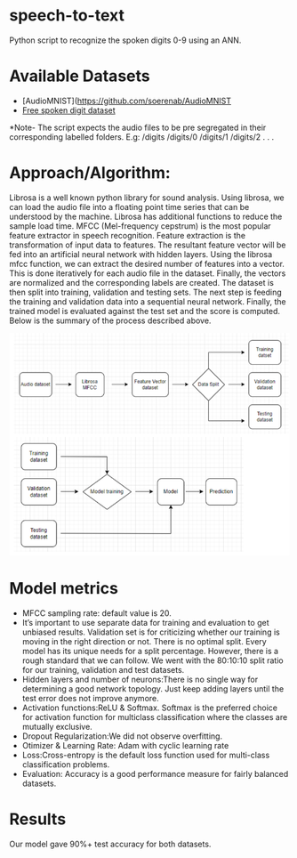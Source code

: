 # speech-to-text
Python script to recognize the spoken digits 0-9 using an ANN.

# Available Datasets
- [AudioMNIST](https://github.com/soerenab/AudioMNIST
- [Free spoken digit dataset](https://github.com/Jakobovski/free-spoken-digit-dataset)

*Note- The script expects the audio files to be pre segregated in their corresponding labelled folders.
E.g:
/digits
/digits/0
/digits/1
/digits/2
.
.
.

# Approach/Algorithm:
Librosa is a well known python library for sound analysis. Using librosa, we can load the audio file into a floating point time series that can be understood by the machine.
Librosa has additional functions to reduce the sample load time.
MFCC (Mel-frequency cepstrum) is the most popular feature extractor in speech recognition. Feature extraction is the transformation of input data to features. The resultant feature vector will be fed into an artificial neural network with hidden layers. Using the librosa mfcc function, we can extract the desired number of features into a vector. This is done iteratively for each audio file in the dataset. Finally, the vectors are normalized and the corresponding labels are created. 
The dataset is then split into training, validation and testing sets. The next step is feeding the training and validation data into a sequential neural network. Finally, the trained model is evaluated against the test set and the score is computed.
Below is the summary of the process described above.

![alt text](https://github.com/nirmitshetty/speech-to-text/blob/main/approach.png?raw=true)

# Model metrics
- MFCC sampling rate: default value is 20.
- It’s important to use separate data for training and evaluation to get unbiased results. Validation set is for criticizing whether our training is moving in the right
direction or not. There is no optimal split. Every model has its unique needs for a split percentage. However, there is a rough standard that we can follow. We went with the 80:10:10 split ratio for our training, validation and test datasets.
- Hidden layers and number of neurons:There is no single way for determining a good network topology. Just keep adding layers until the test error does not improve anymore.
- Activation functions:ReLU & Softmax. Softmax is the preferred choice for activation function for multiclass classification where the classes are mutually exclusive.
- Dropout Regularization:We did not observe overfitting.
- Otimizer & Learning Rate: Adam with cyclic learning rate
- Loss:Cross-entropy is the default loss function used for multi-class classification problems.
- Evaluation: Accuracy is a good performance measure for fairly balanced datasets.

# Results
Our model gave 90%+ test accuracy for both datasets.
